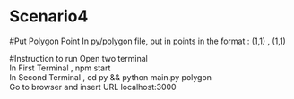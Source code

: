 # Scenario4

#Put Polygon Point
In py/polygon file, put in points in the format :
(1,1) , (1,1) 

#Instruction to run
Open two terminal <br/>
In First Terminal , npm start </br>
In Second Terminal , cd py && python main.py polygon <br />
Go to browser and insert URL localhost:3000 <br />

